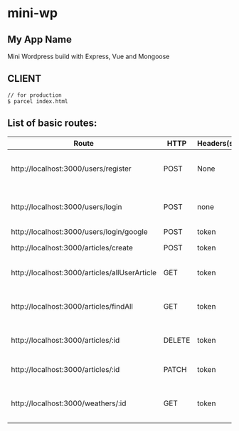 # mini-wp
## My App Name
Mini Wordpress build with Express, Vue and Mongoose

## CLIENT

```
// for production
$ parcel index.html
```


## List of basic routes:

| Route  | HTTP | Headers(s) | Body | Description         |
| ------ | ---- | ---------- | ---- | ------------------- |
| http://localhost:3000/users/register   | POST  | None       | register | register manually (input from body)
| http://localhost:3000/users/login   | POST  | none       | login | login manually (input from body)
| http://localhost:3000/users/login/google | POST  | token  | None       | None | register/login using google
| http://localhost:3000/articles/create   | POST  | token       | None | Create article 
| http://localhost:3000/articles/allUserArticle   | GET  | token       | None | Get all user registered article
| http://localhost:3000/articles/findAll   | GET  | token       | todo | Find all article created by user
| http://localhost:3000/articles/:id   | DELETE  | token       | None | Delete user created article
| http://localhost:3000/articles/:id   | PATCH  | token       | None | Edit user created article
| http://localhost:3000/weathers/:id   | GET  | token       | None | Find one user specific article